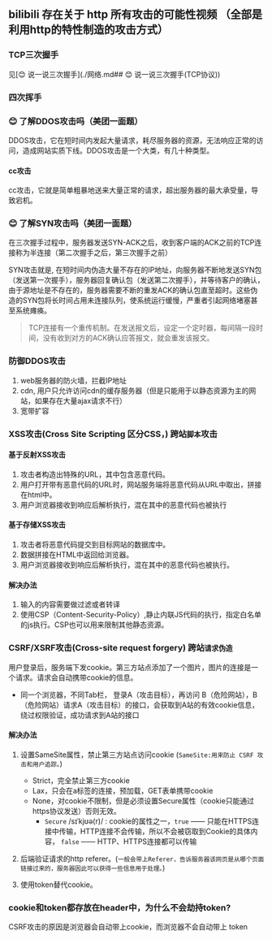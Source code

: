 ## bilibili 存在关于 http 所有攻击的可能性视频 （全部是利用http的特性制造的攻击方式）

### TCP三次握手
  见[😊 说一说三次握手](./网络.md## 😊 说一说三次握手(TCP协议))
### 四次挥手
  

### 😊 了解DDOS攻击吗（美团一面题）

DDOS攻击，它在短时间内发起大量请求，耗尽服务器的资源，无法响应正常的访问，造成网站实质下线。DDOS攻击是一个大类，有几十种类型。
#### cc攻击

cc攻击，它就是简单粗暴地送来大量正常的请求，超出服务器的最大承受量，导致宕机。
### 😊 了解SYN攻击吗（美团一面题）

在三次握手过程中，服务器发送SYN-ACK之后，收到客户端的ACK之前的TCP连接称为半连接（第二次握手之后，第三次握手之前）

SYN攻击就是, 在短时间内伪造大量不存在的IP地址，向服务器不断地发送SYN包（发送第一次握手），服务器回复确认包（发送第二次握手），并等待客户的确认，由于源地址是不存在的，服务器需要不断的重发ACK的确认包直至超时。这些伪造的SYN包将长时间占用未连接队列，使系统运行缓慢，严重者引起网络堵塞甚至系统瘫痪。

> TCP连接有一个重传机制。在发送报文后，设定一个定时器，每间隔一段时间，没有收到对方的ACK确认应答报文，就会重发该报文。
### 防御DDOS攻击

1. web服务器的防火墙，拦截IP地址
2. cdn, 用户只允许访问cdn的缓存服务器（但是只能用于以静态资源为主的网站，如果存在大量ajax请求不行）
3. 宽带扩容

### XSS攻击(Cross Site Scripting 区分CSS，) 跨站`脚本`攻击

#### 基于反射XSS攻击

1. 攻击者构造出特殊的URL，其中包含恶意代码。
2. 用户打开带有恶意代码的URL时，网站服务端将恶意代码从URL中取出，拼接在html中。
3. 用户浏览器接收到响应后解析执行，混在其中的恶意代码也被执行
#### 基于存储XSS攻击

1. 攻击者将恶意代码提交到目标网站的数据库中。
2. 数据拼接在HTML中返回给浏览器。
3. 用户浏览器接收到响应后解析执行，混在其中的恶意代码也被执行。

#### 解决办法

1. 输入的内容需要做过滤或者转译
2. 使用CSP（Content-Security-Policy）,静止内联JS代码的执行，指定白名单的js执行。CSP也可以用来限制其他静态资源。
### CSRF/XSRF攻击(Cross-site request forgery) 跨站`请求伪造`

用户登录后，服务端下发cookie。第三方站点添加了一个图片，图片的连接是一个请求。请求会自动携带cookie的信息。
- 同一个浏览器，不同Tab栏， 登录A（攻击目标），再访问 B（危险网站），B（危险网站）请求A（攻击目标）的接口，会获取到A站的有效cookie信息，绕过权限验证，成功请求到A站的接口

#### 解决办法

1. 设置SameSite属性，禁止第三方站点访问cookie (`SameSite:用来防止 CSRF 攻击和用户追踪。`)
    - Strict，完全禁止第三方cookie
    - Lax，只会在a标签的连接，预加载，GET表单携带cookie
    - None，对cookie不限制，但是必须设置Secure属性（cookie只能通过https协议发送）否则无效。 
      - `Secure` /sɪˈkjʊə(r)/ : cookie的属性之一，`true` —— 只能在HTTPS连接中传输，HTTP连接不会传输，所以不会被窃取到Cookie的具体内容， `false` —— HTTP、HTTPS连接都可以传输

2. 后端验证请求的http referer。(`一般会带上Referer，告诉服务器该网页是从哪个页面链接过来的，服务器因此可以获得一些信息用于处理。`)
3. 使用token替代cookie。

### cookie和token都存放在header中，为什么不会劫持token?

CSRF攻击的原因是浏览器会自动带上cookie，而浏览器不会自动带上 token